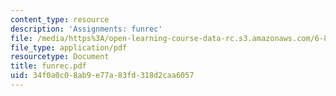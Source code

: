```yaml
---
content_type: resource
description: 'Assignments: funrec'
file: /media/https%3A/open-learning-course-data-rc.s3.amazonaws.com/6-821-programming-languages-fall-2002/34f0a0c08ab9e77a83fd318d2caa6057_funrec.pdf
file_type: application/pdf
resourcetype: Document
title: funrec.pdf
uid: 34f0a0c0-8ab9-e77a-83fd-318d2caa6057
---
```

